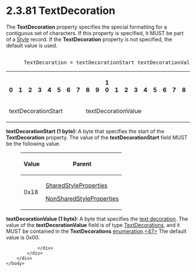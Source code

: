 <html dir="LTR" xmlns:mshelp="http://msdn.microsoft.com/mshelp" xmlns:ddue="http://ddue.schemas.microsoft.com/authoring/2003/5" xmlns:xlink="http://www.w3.org/1999/xlink" xmlns:tool="http://www.microsoft.com/tooltip">
    <head>
        <meta http-equiv="Content-Type" content="text/html; CHARSET=utf-8"></meta>
        <meta name="save" content="history"></meta>
        <title>2.3.81 TextDecoration</title>
        <xml>
            <mshelp:toctitle title="2.3.81 TextDecoration"></mshelp:toctitle>
            <mshelp:rltitle title="[MS-RPL]: TextDecoration"></mshelp:rltitle>
            <mshelp:keyword index="A" term="50a661eb-b943-44c0-baec-413d90a54b38"></mshelp:keyword>
            <mshelp:attr name="DCSext.ContentType" value="open specification"></mshelp:attr>
            <mshelp:attr name="AssetID" value="50a661eb-b943-44c0-baec-413d90a54b38"></mshelp:attr>
            <mshelp:attr name="TopicType" value="kbRef"></mshelp:attr>
            <mshelp:attr name="DCSext.Title" value="[MS-RPL]: TextDecoration" />
        </xml>
    </head>
    <body>
        <div id="header">
            <h1 class="heading">2.3.81 TextDecoration</h1>
        </div>
        <div id="mainSection">
            <div id="mainBody">
                <div id="allHistory" class="saveHistory"></div>
                <div id="sectionSection0" class="section" name="collapseableSection">
                    

<p>The <b>TextDecoration</b> property specifies the special
formatting for a contiguous set of characters. If this property is specified,
it MUST be part of a <a href="04bf25a1-2f43-4acf-b9eb-b9fa2dc45202.md">Style</a>
record. If the <b>TextDecoration</b> property is not specified, the default
value is used.</p>

<dl>
<dd>
<div><pre>            
 TextDecoration = textDecorationStart textDecorationValue
</pre></div>
</dd></dl>

<table>
 <tr>
  <th><p><br>0</p></th>
  <th><p><br>1</p></th>
  <th><p><br>2</p></th>
  <th><p><br>3</p></th>
  <th><p><br>4</p></th>
  <th><p><br>5</p></th>
  <th><p><br>6</p></th>
  <th><p><br>7</p></th>
  <th><p><br>8</p></th>
  <th><p><br>9</p></th>
  <th><p>1<br>0</p></th>
  <th><p><br>1</p></th>
  <th><p><br>2</p></th>
  <th><p><br>3</p></th>
  <th><p><br>4</p></th>
  <th><p><br>5</p></th>
  <th><p><br>6</p></th>
  <th><p><br>7</p></th>
  <th><p><br>8</p></th>
  <th><p><br>9</p></th>
  <th><p>2<br>0</p></th>
  <th><p><br>1</p></th>
  <th><p><br>2</p></th>
  <th><p><br>3</p></th>
  <th><p><br>4</p></th>
  <th><p><br>5</p></th>
  <th><p><br>6</p></th>
  <th><p><br>7</p></th>
  <th><p><br>8</p></th>
  <th><p><br>9</p></th>
  <th><p>3<br>0</p></th>
  <th><p><br>1</p></th>
 </tr>
 <tr>
  <td colspan="8">
  <p>textDecorationStart</p>
  </td>
  <td colspan="8">
  <p>textDecorationValue</p>
  </td>
  
 </tr>
</table>

<p><b>textDecorationStart (1 byte): </b>A byte that
specifies the start of the <b>TextDecoration</b> property. The value of the <b>textDecorationStart</b>
field MUST be the following value.</p>

<dl>
<dd>
<table>
 <thead>
  <tr>
   <th>
   <p>Value</p>
   </th>
   <th>
   <p>Parent</p>
   </th>
  </tr>
 </thead>
 <tr>
  <td>
  <p>0x18</p>
  </td>
  <td>
  <p><a href="8e7ad65c-8fc2-4a04-a02f-be9fe5b91d1e.md">SharedStyleProperties</a></p>
  <p><a href="19ef92ab-7c9f-454f-874d-b6b04b92b117.md">NonSharedStyleProperties</a></p>
  </td>
 </tr>
</table>
</dd></dl>

<p><b>textDecorationValue (1 byte): </b>A byte that
specifies the <a href="75ae48f7-746b-4b41-919c-6699fa28b3ef.md#gt_a200da19-bb14-4ac9-a229-ebce19f09f3d">text
decoration</a>. The value of the <b>textDecorationValue</b> field is of type <a href="45c6e5cb-e26d-418c-bc61-8246e0d9874b.md">TextDecorations</a>, and it
MUST be contained in the <b>TextDecorations</b> <a href="75ae48f7-746b-4b41-919c-6699fa28b3ef.md#gt_846463b5-421c-4d6b-8d82-79d44db666fa">enumeration</a>.<a id="Appendix_A_Target_47"></a><a href="1d022514-2a2f-41df-b2f8-36f19e474fa5.md#Appendix_A_47" aria-label="Product behavior note 47">&lt;47&gt;</a> The default value is 0x00.</p>


                </div>
            </div>
        </div>
    </body>
</html>